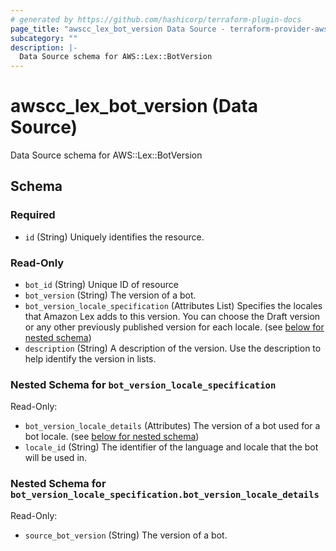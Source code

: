 ```yaml
---
# generated by https://github.com/hashicorp/terraform-plugin-docs
page_title: "awscc_lex_bot_version Data Source - terraform-provider-awscc"
subcategory: ""
description: |-
  Data Source schema for AWS::Lex::BotVersion
---
```


# awscc_lex_bot_version (Data Source)

Data Source schema for AWS::Lex::BotVersion



<!-- schema generated by tfplugindocs -->
## Schema

### Required

- `id` (String) Uniquely identifies the resource.

### Read-Only

- `bot_id` (String) Unique ID of resource
- `bot_version` (String) The version of a bot.
- `bot_version_locale_specification` (Attributes List) Specifies the locales that Amazon Lex adds to this version. You can choose the Draft version or any other previously published version for each locale. (see [below for nested schema](#nestedatt--bot_version_locale_specification))
- `description` (String) A description of the version. Use the description to help identify the version in lists.

<a id="nestedatt--bot_version_locale_specification"></a>
### Nested Schema for `bot_version_locale_specification`

Read-Only:

- `bot_version_locale_details` (Attributes) The version of a bot used for a bot locale. (see [below for nested schema](#nestedatt--bot_version_locale_specification--bot_version_locale_details))
- `locale_id` (String) The identifier of the language and locale that the bot will be used in.

<a id="nestedatt--bot_version_locale_specification--bot_version_locale_details"></a>
### Nested Schema for `bot_version_locale_specification.bot_version_locale_details`

Read-Only:

- `source_bot_version` (String) The version of a bot.


